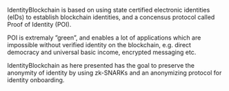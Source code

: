 IdentityBlockchain is based on using state certified electronic identities (eIDs) to establish blockchain identities, and a concensus protocol called Proof of Identity (POI).

POI is extremaly ”green”, and enables a lot of applications which are impossible without verified identity on the blockchain, e.g. direct democracy and universal basic income, encrypted messaging etc. 

IdentityBlockchain as here presented has the goal to preserve the anonymity of identity by using zk-SNARKs and an anonymizing protocol for identity onboarding.
